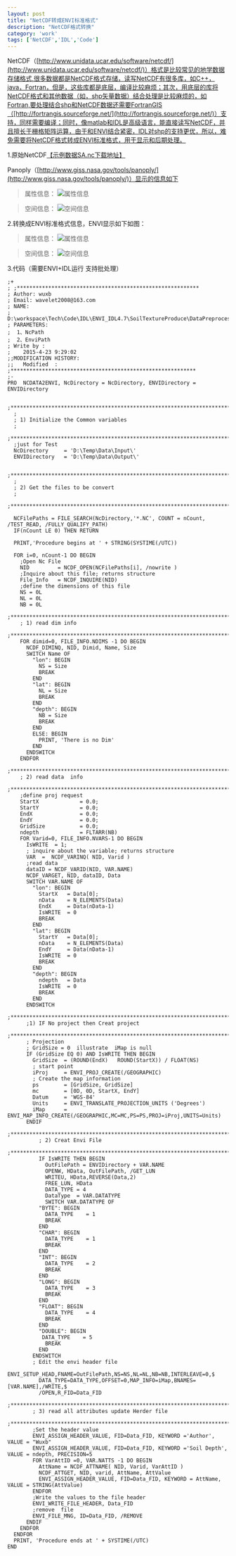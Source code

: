 ```yaml
---
layout: post
title: "NetCDF转成ENVI标准格式"
description: "NetCDF格式转换"
category: 'work'
tags: ['NetCDF','IDL','Code']
---
```


NetCDF（[http://www.unidata.ucar.edu/software/netcdf/](http://www.unidata.ucar.edu/software/netcdf/)）格式是比较常见的地学数据存储格式,很多数据都是NetCDF格式存储，读写NetCDF有很多库，如C++，java，Fortran，但是，这些库都是底层，编译比较麻烦；其次，用底层的库将NetCDF格式和其他数据（如，shp矢量数据）结合处理是比较麻烦的，如Fortran,要处理结合shp和NetCDF数据还需要FortranGIS（[http://fortrangis.sourceforge.net/](http://fortrangis.sourceforge.net/)）支持，同样需要编译；同时，像matlab和IDL是高级语言，能直接读写NetCDF，并且擅长于栅格矩阵运算，由于和ENVI结合紧密，IDL对shp的支持更优，所以，难免需要将NetCDF格式转成ENVI标准格式，用于显示和后期处理。

<!--more-->

1.原始NetCDF[【示例数据SA.nc下载地址】](http://globalchange.bnu.edu.cn/research/soil2)

Panoply（[http://www.giss.nasa.gov/tools/panoply/](http://www.giss.nasa.gov/tools/panoply/)）显示的信息如下
> 属性信息：
> ![属性信息](/images/NetCDF.jpg)


> 空间信息：
> ![空间信息](/images/PanoplyNetcdf.jpg)


2.转换成ENVI标准格式信息，ENVI显示如下如图：
> 属性信息：
> ![属性信息](/images/Envi.jpg)


> 空间信息：
> ![空间信息](/images/Enviing.jpg)


3.代码（需要ENVI+IDL运行  支持批处理）



    ;+
    ; ;**********************************************************
    ; Author: wuxb
    ; Email: wavelet2008@163.com
    ; NAME:
    ;    D:\workspace\Tech\Code\IDL\ENVI_IDL4.7\SoilTextureProduce\DataPreprocessing\NCData2ENVI.pro
    ; PARAMETERS:
    ;  1、NcPath
    ;  2、EnviPath
    ; Write by :
    ;    2015-4-23 9:29:02
    ;;MODIFICATION HISTORY:
    ;;   Modified  :
    ;***********************************************************
    ;-
    PRO  NCDATA2ENVI, NcDirectory = NcDirectory, ENVIDirectory = ENVIDirectory

      ;**************************************************************************
      ;
      ; 1) Initialize the Common variables
      ;
      ;**************************************************************************
      ;just for Test
      NcDirectory     = 'D:\Temp\Data\Input\'
      ENVIDirectory   = 'D:\Temp\Data\Output\'
  
      ;**************************************************************************
      ;
      ; 2) Get the files to be convert
      ;
      ;**************************************************************************
  
      NCFilePaths = FILE_SEARCH(NcDirectory,'*.NC', COUNT = nCount, /TEST_READ, /FULLY_QUALIFY_PATH)
      IF(nCount LE 0) THEN RETURN
  
      PRINT,'Procedure begins at ' + STRING(SYSTIME(/UTC))
  
      FOR i=0, nCount-1 DO BEGIN
        ;Open Nc File
        NID         = NCDF_OPEN(NCFilePaths[i], /nowrite )
        ;Inquire about this file; returns structure
        File_Info   = NCDF_INQUIRE(NID)
        ;define the dimensions of this file
        NS = 0L
        NL = 0L
        NB = 0L
        ;**************************************************************************
        ; 1) read dim info
        ;**************************************************************************
        FOR dimid=0, FILE_INFO.NDIMS -1 DO BEGIN
          NCDF_DIMINQ, NID, Dimid, Name, Size
          SWITCH Name OF
            "lon": BEGIN
              NS = Size
              BREAK
            END
            "lat": BEGIN
              NL = Size
              BREAK
            END
            "depth": BEGIN
              NB = Size
              BREAK
            END
            ELSE: BEGIN
              PRINT, 'There is no Dim'
            END
          ENDSWITCH
        ENDFOR
        ;**************************************************************************
        ; 2) read data  info
        ;**************************************************************************
        ;define proj request
        StartX             = 0.0;
        StartY             = 0.0;
        EndX               = 0.0;
        EndY               = 0.0;
        GridSize           = 0.0;
        ndepth             = FLTARR(NB)
        FOR Varid=0, FILE_INFO.NVARS-1 DO BEGIN
          IsWRITE  = 1;
          ; inquire about the variable; returns structure
          VAR  =  NCDF_VARINQ( NID, Varid )
          ;read data
          dataID = NCDF_VARID(NID, VAR.NAME)
          NCDF_VARGET, NID, dataID, Data
          SWITCH VAR.NAME OF
            "lon": BEGIN
              StartX   = Data[0];
              nData    = N_ELEMENTS(Data)
              EndX     = Data(nData-1)
              IsWRITE  = 0
              BREAK
            END
            "lat": BEGIN
              StartY   = Data[0];
              nData    = N_ELEMENTS(Data)
              EndY     = Data(nData-1)
              IsWRITE  = 0
              BREAK
            END
            "depth": BEGIN
              ndepth   = Data
              IsWRITE  = 0
              BREAK
            END
          ENDSWITCH
          ;**************************************************************************
          ;1) IF No project then Creat project
          ;**************************************************************************
          ; Projection
          ; GridSize = 0  illustrate  iMap is null
          IF (GridSize EQ 0) AND IsWRITE THEN BEGIN
            GridSize  = (ROUND(EndX)   ROUND(StartX)) / FLOAT(NS)
            ; start point
            iProj     = ENVI_PROJ_CREATE(/GEOGRAPHIC)
            ; Create the map information
            ps        = [GridSize, GridSize]
            mc        = [0D, 0D, StartX, EndY]
            Datum     = 'WGS-84'
            Units     = ENVI_TRANSLATE_PROJECTION_UNITS ('Degrees')
            iMap      = ENVI_MAP_INFO_CREATE(/GEOGRAPHIC,MC=MC,PS=PS,PROJ=iProj,UNITS=Units)
          ENDIF
              ;**************************************************************************
              ; 2) Creat Envi File
              ;**************************************************************************
              IF IsWRITE THEN BEGIN
                OutFilePath = ENVIDirectory + VAR.NAME
                OPENW, HData, OutFilePath, /GET_LUN
                WRITEU, HData,REVERSE(Data,2)
                FREE_LUN, HData
                DATA_TYPE = 4
                DataType  = VAR.DATATYPE
                SWITCH VAR.DATATYPE OF
              "BYTE": BEGIN
                DATA_TYPE    = 1
                BREAK
              END
              "CHAR": BEGIN
                DATA_TYPE    = 1
                BREAK
              END
              "INT": BEGIN
                DATA_TYPE    = 2
                BREAK
              END
              "LONG": BEGIN
                DATA_TYPE    = 3
                BREAK
              END
              "FLOAT": BEGIN
                DATA_TYPE    = 4
                BREAK
              END
              "DOUBLE": BEGIN
               DATA_TYPE    = 5
                BREAK
              END
            ENDSWITCH
            ; Edit the envi header file
            ENVI_SETUP_HEAD,FNAME=OutFilePath,NS=NS,NL=NL,NB=NB,INTERLEAVE=0,$
              DATA_TYPE=DATA_TYPE,OFFSET=0,MAP_INFO=iMap,BNAMES=[VAR.NAME],/WRITE,$
              /OPEN,R_FID=Data_FID
            ;**************************************************************************
            ; 3) read all attributes update Herder file
            ;**************************************************************************
            ;Set the header value
            ENVI_ASSIGN_HEADER_VALUE, FID=Data_FID, KEYWORD ='Author',  VALUE = "Wuxb"
            ENVI_ASSIGN_HEADER_VALUE, FID=Data_FID, KEYWORD ='Soil Depth',  VALUE = ndepth, PRECISION=5
            FOR VarAttID =0, VAR.NATTS -1 DO BEGIN
              AttName = NCDF_ATTNAME( NID, Varid, VarAttID )
              NCDF_ATTGET, NID, varid, AttName, AttValue
              ENVI_ASSIGN_HEADER_VALUE, FID=Data_FID, KEYWORD = AttName,  VALUE = STRING(AttValue)
            ENDFOR
            ;Write the values to the file header
            ENVI_WRITE_FILE_HEADER, Data_FID
            ;remove  file
            ENVI_FILE_MNG, ID=Data_FID, /REMOVE
          ENDIF
        ENDFOR
      ENDFOR
      PRINT, 'Procedure ends at ' + SYSTIME(/UTC)
    END

